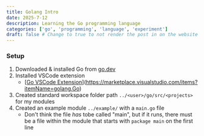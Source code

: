 ```yaml
---
title: Golang Intro
date: 2025-7-12
description: Learning the Go programming language
categories: ['go', 'programming', 'language', 'experiment']
draft: false # Change to true to not render the post in on the website
---
```


### Setup
1. Downloaded & installed Go from [go.dev](go.dev)
2. Installed VSCode extension
    - [[Go VSCode Extension](./govscode.png)](https://marketplace.visualstudio.com/items?itemName=golang.Go)
3. Created standard workspace folder path `../<user>/go/src/<projects>` for my modules
4. Created an example module `../example/` with a `main.go` file
    - Don't think the file *has* tobe called "main", but if it runs, there must be a file within the module that starts with `package main` on the first line